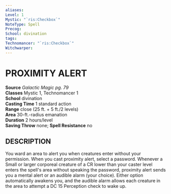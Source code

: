 ```yaml
---
aliases: 
Level: 1
Mystic: "`ris:Checkbox`"
NoteType: Spell
Precog: 
School: divination 
tags: 
Technomancer: "`ris:Checkbox`"
Witchwarper: 
---
```

# PROXIMITY ALERT

**Source** _Galactic Magic pg. 79_  
**Classes** Mystic 1, Technomancer 1  
**School** divination  
**Casting Time** 1 standard action  
**Range** close (25 ft. + 5 ft./2 levels)  
**Area** 30-ft.-radius emanation  
**Duration** 2 hours/level  
**Saving Throw** none; **Spell Resistance** no

## DESCRIPTION

You ward an area to alert you when creatures enter without your permission. When you cast proximity alert, select a password. Whenever a Small or larger corporeal creature of a CR lower than your caster level enters the spell's area without speaking the password, proximity alert sends you a mental alert or an audible alarm (your choice). Either option automatically awakens you, and the audible alarm allows each creature in the area to attempt a DC 15 Perception check to wake up.